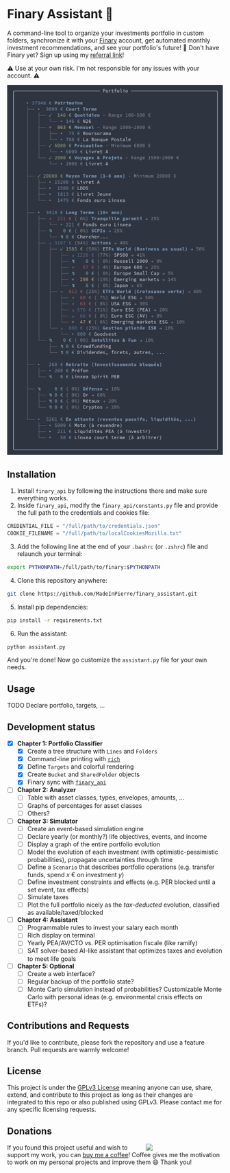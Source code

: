 # Finary Assistant :robot:

A command-line tool to organize your investments portfolio in custom folders, synchronize it with your [Finary](https://finary.com) account, get automated monthly investment recommendations, and see your portfolio's future! :superhero: Don't have Finary yet? Sign up using my [referral link](https://finary.com/referral/f8d349c922d1e1c8f0d2)!

:warning: Use at your own risk. I'm not responsible for any issues with your account. :warning:

![Employee data](/doc/screenshot.png "Portfolio example")

## Installation

1. Install `finary_api` by following the instructions there and make sure everything works.
2. Inside `finary_api`, modify the `finary_api/constants.py` file and provide the full path to the credentials and cookies file:

```python
CREDENTIAL_FILE = "/full/path/to/credentials.json"
COOKIE_FILENAME = "/full/path/to/localCookiesMozilla.txt"
```

3. Add the following line at the end of your `.bashrc` (or `.zshrc`) file and relaunch your terminal:

```sh
export PYTHONPATH=/full/path/to/finary:$PYTHONPATH
```

4. Clone this repository anywhere:

```sh
git clone https://github.com/MadeInPierre/finary_assistant.git
```

5. Install pip dependencies:

```sh
pip install -r requirements.txt
```

6. Run the assistant:

```sh
python assistant.py
```

And you're done! Now go customize the `assistant.py` file for your own needs.

## Usage 
TODO Declare portfolio, targets, ...

## Development status
- [X] **Chapter 1: Portfolio Classifier**
  - [X] Create a tree structure with `Lines` and `Folders`
  - [X] Command-line printing with [`rich`](https://pypi.org/project/rich/)
  - [X] Define `Targets` and colorful rendering
  - [X] Create `Bucket` and `SharedFolder` objects
  - [X] Finary sync with [`finary_api`](https://github.com/lasconic/finary)
- [ ] **Chapter 2: Analyzer**
  - [ ] Table with asset classes, types, envelopes, amounts, ...
  - [ ] Graphs of percentages for asset classes
  - [ ] Others?
- [ ] **Chapter 3: Simulator**
  - [ ] Create an event-based simulation engine
  - [ ] Declare yearly (or monthly?) life objectives, events, and income
  - [ ] Display a graph of the entire portfolio evolution
  - [ ] Model the evolution of each investment (with optimistic-pessimistic probabilities), propagate uncertainties through time
  - [ ] Define a `Scenario` that describes portfolio operations (e.g. transfer funds, spend _x_ € on investment _y_)
  - [ ] Define investment constraints and effects (e.g. PER blocked until a set event, tax effects)
  - [ ] Simulate taxes
  - [ ] Plot the full portfolio nicely as the _tax-deducted_ evolution, classified as available/taxed/blocked
- [ ] **Chapter 4: Assistant**
  - [ ] Programmable rules to invest your salary each month
  - [ ] Rich display on terminal
  - [ ] Yearly PEA/AV/CTO vs. PER optimisation fiscale (like ramify)
  - [ ] SAT solver-based AI-like assistant that optimizes taxes and evolution to meet life goals
- [ ] **Chapter 5: Optional**
  - [ ] Create a web interface?
  - [ ] Regular backup of the portfolio state?
  - [ ] Monte Carlo simulation instead of probabilities? Customizable Monte Carlo with personal ideas (e.g. environmental crisis effects on ETFs)?

## Contributions and Requests
If you'd like to contribute, please fork the repository and use a feature branch. Pull requests are warmly welcome!

## License
This project is under the [GPLv3 License](./LICENSE) meaning anyone can use, share, extend, and contribute to this project as long as their changes are integrated to this repo or also published using GPLv3. Please contact me for any specific licensing requests.

## Donations
[<img align="right" src="https://www.mathisplumail.com/wp-content/uploads/2021/04/coffee.png" width="180" />](https://www.buymeacoffee.com/MadeInPierre)
If you found this project useful and wish to support my work, you can [buy me a coffee](https://www.buymeacoffee.com/MadeInPierre)! Coffee gives me the motivation to work on my personal projects and improve them :smile: Thank you!
